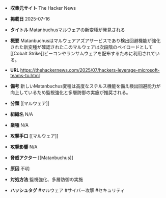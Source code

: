 - **収集元サイト**
The Hacker News

- **掲載日**
2025-07-16

- **タイトル**
Matanbuchusマルウェアの新変種が発見される

- **概要**
Matanbuchusはマルウェアアズアサービスであり検出回避機能が強化された新変種が確認されたこのマルウェアは次段階のペイロードとして[[Cobalt Strike]]ビーコンやランサムウェアを配布するために利用されている。

- **URL**
https://thehackernews.com/2025/07/hackers-leverage-microsoft-teams-to.html

- **備考**
新しいMatanbuchus変種は高度なステルス機能を備え検出回避能力が向上しているため監視強化と多層防御の実施が推奨される。

- **分類**
[[マルウェア]]

- **組織名**
N/A

- **業種**
N/A

- **攻撃手口**
[[マルウェア]]

- **攻撃影響**
N/A

- **脅威アクター**
[[Matanbuchus]]

- **原因**
不明

- **対処方法**
監視強化、多層防御の実施

- **ハッシュタグ**
#マルウェア #サイバー攻撃 #セキュリティ
